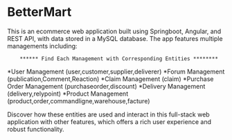 ﻿# BetterMart
This is an ecommerce web application built using Springboot, Angular, and REST API, with data stored in a MySQL database. The app features multiple managements including:

        ****** Find Each Management with Corresponding Entities ********
*User Management (user,customer,supplier,deliverer)
*Forum Management (publication,Comment,Reaction)
*Claim Management (claim)
*Purchase Order Management (purchaseorder,discount)
*Delivery Management (delivery,relypoint)
*Product Management (product,order,commandligne,warehouse,facture)

Discover how these entities are used and interact in this full-stack web application with other features, which offers a rich user experience and robust functionality.
